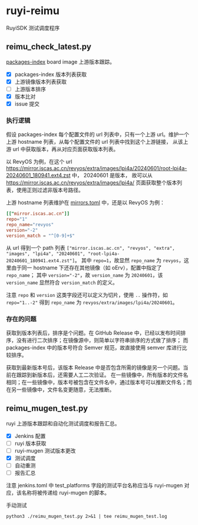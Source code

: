 # ruyi-reimu

RuyiSDK 测试调度程序

## reimu_check_latest.py

[packages-index](https://github.com/ruyisdk/packages-index/) board image 上游版本跟踪。

+ [x] packages-index 版本列表获取
+ [x] 上游镜像版本列表获取
+ [ ] 上游版本排序
+ [x] 版本比对
+ [x] issue 提交

### 执行逻辑

假设 packages-index 每个配置文件的 url 列表中，只有一个上游 url。维护一个上游 hostname 列表，从每个配置文件的 url 列表中找到这个上游链接，
从该上游 url 中获取版本，再从对应页面获取版本列表。

以 RevyOS 为例，在这个 url
 <https://mirror.iscas.ac.cn/revyos/extra/images/lpi4a/20240601/root-lpi4a-20240601_180941.ext4.zst> 中， 20240601 是版本，
故可以从 <https://mirror.iscas.ac.cn/revyos/extra/images/lpi4a/> 页面获取整个版本列表，使用正则过滤非版本号路径。

上游 hostname 列表维护在 [mirrors.toml](./mirrors.toml) 中，还是以 RevyOS 为例：

```toml
[["mirror.iscas.ac.cn"]]
repo="1"
repo_name="revyos"
version="-2"
version_match = "^[0-9]+$"
```

从 url 得到一个 path 列表
``["mirror.iscas.ac.cn", "revyos", "extra", "images", "lpi4a", "20240601", "root-lpi4a-20240601_180941.ext4.zst"]``。
其中 ``repo=1``，故显然 ``repo_name`` 为 ``revyos``，这里由于同一 hostname 下还存在其他镜像（如 oErv），配置中指定了 ``repo_name``；
其中 ``version="-2"``，故 ``version_name`` 为 ``20240601``，该 ``version_name`` 显然符合 ``version_match`` 的定义。

注意 ``repo`` 和 ``version`` 这类字段还可以定义为切片，使用 ``..`` 操作符，如 ``repo="1..-2"`` 得到 ``repo_name`` 为
 ``revyos/extra/images/lpi4a/20240601``。

### 存在的问题

获取到版本列表后，排序是个问题。在 GitHub Release 中，已经以发布时间排序，没有进行二次排序；在镜像源中，则简单以字符串排序的方式做了排序；
而 packages-index 中的版本号符合 Semver 规范，故直接使用 semver 库进行比较排序。

获取到最新版本号后，该版本 Release 中是否包含所需的镜像是另一个问题。当前在跟踪到新版本后，还需要人工二次验证。
在一些镜像中，所有版本的文件名相同；在一些镜像中，版本号被包含在文件名中，通过版本号可以推断文件名；而在另一些镜像中，文件名变更随意，无法推断。

## reimu_mugen_test.py

ruyi 上游版本跟踪和自动化测试调度和报告汇总。

+ [x] Jenkins 配置
+ [ ] ruyi 版本获取
+ [ ] ruyi-mugen 测试版本更改
+ [x] 测试调度
+ [ ] 自动重测
+ [ ] 报告汇总

注意 jenkins.toml 中 test_platforms 字段的测试平台名称应当与 ruyi-mugen 对应，该名称将被传递给 ruyi-mugen 的脚本。

手动测试

```
python3 ./reimu_mugen_test.py 2>&1 | tee reimu_mugen_test.log
```
